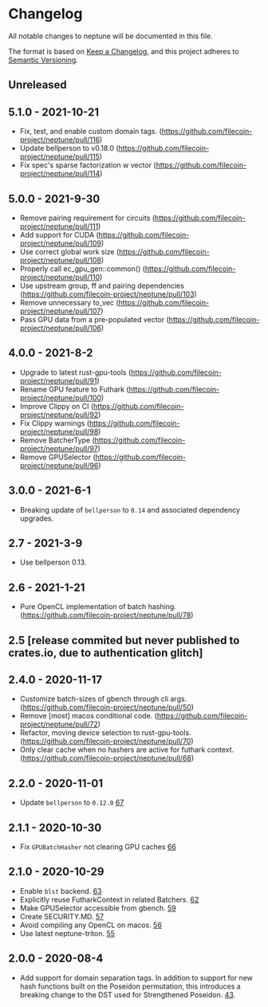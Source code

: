 # Changelog

All notable changes to neptune will be documented in this file.

The format is based on [Keep a Changelog](https://keepachangelog.com/en/1.0.0/),
and this project adheres to [Semantic Versioning](https://book.async.rs/overview/stability-guarantees.html).

## Unreleased

## 5.1.0 - 2021-10-21
- Fix, test, and enable custom domain tags. (https://github.com/filecoin-project/neptune/pull/116)
- Update bellperson to v0.18.0 (https://github.com/filecoin-project/neptune/pull/115)
- Fix spec's sparse factorization w vector (https://github.com/filecoin-project/neptune/pull/114)

## 5.0.0 - 2021-9-30

- Remove pairing requirement for circuits (https://github.com/filecoin-project/neptune/pull/111)
- Add support for CUDA (https://github.com/filecoin-project/neptune/pull/109)
- Use correct global work size (https://github.com/filecoin-project/neptune/pull/108)
- Properly call ec_gpu_gen::common() (https://github.com/filecoin-project/neptune/pull/110)
- Use upstream group, ff and pairing dependencies (https://github.com/filecoin-project/neptune/pull/103)
- Remove unnecessary to_vec (https://github.com/filecoin-project/neptune/pull/107)
- Pass GPU data from a pre-populated vector (https://github.com/filecoin-project/neptune/pull/106)

## 4.0.0 - 2021-8-2
- Upgrade to latest rust-gpu-tools (https://github.com/filecoin-project/neptune/pull/91)
- Rename GPU feature to Futhark (https://github.com/filecoin-project/neptune/pull/100)
- Improve Clippy on CI (https://github.com/filecoin-project/neptune/pull/92)
- Fix Clippy warnings (https://github.com/filecoin-project/neptune/pull/98)
- Remove BatcherType (https://github.com/filecoin-project/neptune/pull/97)
- Remove GPUSelector (https://github.com/filecoin-project/neptune/pull/96)

## 3.0.0 - 2021-6-1
- Breaking update of `bellperson` to `0.14` and associated dependency upgrades.

## 2.7 - 2021-3-9
- Use bellperson 0.13.

## 2.6 - 2021-1-21
- Pure OpenCL implementation of batch hashing. (https://github.com/filecoin-project/neptune/pull/78)

## 2.5 [release commited but never published to crates.io, due to authentication glitch]

## 2.4.0 - 2020-11-17

- Customize batch-sizes of gbench through cli args. (https://github.com/filecoin-project/neptune/pull/50)
- Remove [most] macos conditional code. (https://github.com/filecoin-project/neptune/pull/72)
- Refactor, moving device selection to rust-gpu-tools. (https://github.com/filecoin-project/neptune/pull/70)
- Only clear cache when no hashers are active for futhark context. (https://github.com/filecoin-project/neptune/pull/68)

## 2.2.0 - 2020-11-01

- Update `bellperson` to `0.12.0`
  [67](https://github.com/filecoin-project/neptune/pull/67)

## 2.1.1 - 2020-10-30

- Fix `GPUBatchHasher` not clearing GPU caches
  [66](https://github.com/filecoin-project/neptune/pull/66)

## 2.1.0 - 2020-10-29

- Enable `blst` backend.
  [63](https://github.com/filecoin-project/neptune/pull/63)
- Explicitly reuse FutharkContext in related Batchers.
  [62](https://github.com/filecoin-project/neptune/pull/62)
- Make GPUSelector accessible from gbench.
  [59](https://github.com/filecoin-project/neptune/pull/59)
- Create SECURITY.MD.
  [57](https://github.com/filecoin-project/neptune/pull/57)
- Avoid compiling any OpenCL on macos.
  [56](https://github.com/filecoin-project/neptune/pull/56)
- Use latest neptune-triton.
  [55](https://github.com/filecoin-project/neptune/pull/55)

## 2.0.0 - 2020-08-4

- Add support for domain separation tags. In addition to support for new hash functions built on the Poseidon permutation,
  this introduces a breaking change to the DST used for Strengthened Poseidon.
  [43](https://github.com/filecoin-project/neptune/pull/43).


